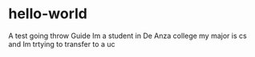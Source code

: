 # hello-world
A test going throw Guide
Im a student in De Anza college
my major is cs and Im trtying to transfer to a uc
